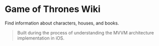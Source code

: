 # Game of Thrones Wiki

Find information about characters, houses, and books.

> Built during the process of understanding the MVVM architecture
> implementation in iOS.
